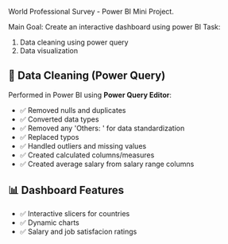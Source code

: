 World Professional Survey - Power BI Mini Project.

Main Goal: Create an interactive dashboard using power BI
Task:
  1. Data cleaning using power query
  2. Data visualization

## 🧹 Data Cleaning (Power Query)
Performed in Power BI using **Power Query Editor**:

- ✅ Removed nulls and duplicates
- ✅ Converted data types
- ✅ Removed any 'Others: ' for data standardization
- ✅ Replaced typos
- ✅ Handled outliers and missing values
- ✅ Created calculated columns/measures
- ✅ Created average salary from salary range columns

## 📊 Dashboard Features
- ✅ Interactive slicers for countries
- ✅ Dynamic charts
- ✅ Salary and job satisfacion ratings

